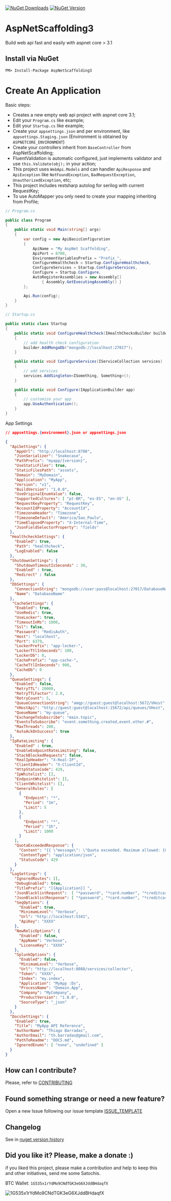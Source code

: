 <!-- [![Build status](https://ci.appveyor.com/api/projects/status/9jkiyh848g2djqkn/branch/master?svg=true)](https://ci.appveyor.com/project/ThiagoBarradas/aspnet-scaffolding/branch/master)
[![Codacy Badge](https://api.codacy.com/project/badge/Grade/a833f89548944fad8405aa6c9599edd4)](https://www.codacy.com/app/ThiagoBarradas/aspnet-scaffolding?utm_source=github.com&amp;utm_medium=referral&amp;utm_content=ThiagoBarradas/aspnet-scaffolding&amp;utm_campaign=Badge_Grade) -->
[![NuGet Downloads](https://img.shields.io/nuget/dt/AspNetScaffolding3.svg)](https://www.nuget.org/packages/AspNetScaffolding3/)
[![NuGet Version](https://img.shields.io/nuget/v/AspNetScaffolding3.svg)](https://www.nuget.org/packages/AspNetScaffolding3/)

# AspNetScaffolding3

Build web api fast and easily with aspnet core > 3.1

## Install via NuGet

```
PM> Install-Package AspNetScaffolding3
```

# Create An Application

Basic steps:

- Creates a new empty web api project with aspnet core 3.1;
- Edit your `Program.cs` like example;
- Edit your `Startup.cs` like example;
- Create your `appsettings.json` and per environment, like `appsettings.Staging.json` (Environment is obtained by `ASPNETCORE_ENVIRONMENT`)
- Create your controllers inherit from `BaseController` from AspNetScaffolding;
- FluentValidation is automatic configured, just implements validator and use `this.Validate(obj);` in your action;
- This project uses `WebApi.Models` and can handler `ApiResponse` and `ApiException` like `NotFoundException`, `BadRequestException`, `UnauthorizedException`, etc;
- This project includes restsharp autolog for serilog with current RequestKey;
- To use AutoMapper you only need to create your mapping inheriting from Profile;

```c#
// Program.cs

public class Program
{
    public static void Main(string[] args)
    {
        var config = new ApiBasicConfiguration
        {
            ApiName = "My AspNet Scaffolding",
            ApiPort = 8700,
            EnvironmentVariablesPrefix = "Prefix_",
            ConfigureHealthcheck = Startup.ConfigureHealthcheck,
            ConfigureServices = Startup.ConfigureServices,
            Configure = Startup.Configure,
            AutoRegisterAssemblies = new Assembly[] 
                { Assembly.GetExecutingAssembly() }
        };

        Api.Run(config);
    }
}
```

```c#
// Startup.cs

public static class Startup
{
    public static void ConfigureHealthcheck(IHealthChecksBuilder builder, IServiceProvider provider)
    {
        // add health check configuration
        builder.AddMongoDb("mongodb://localhost:27017");
    }

    public static void ConfigureServices(IServiceCollection services)
    {
        // add services
        services.AddSingleton<ISomething, Something>();
    }

    public static void Configure(IApplicationBuilder app)
    {
        // customize your app
        app.UseAuthentication();
    }
}

```

App Settings
```json
// appsettings.{environment}.json or appsettings.json

{
  "ApiSettings": {
    "AppUrl": "http://localhost:8700",
    "JsonSerializer": "Snakecase",
    "PathPrefix": "myapp/{version}",
    "UseStaticFiles": true,
    "StaticFilesPath": "assets",
    "Domain": "MyDomain",
    "Application": "MyApp",
    "Version": "v1",
    "BuildVersion": "1.0.0",
    "UseOriginalEnumValue": false,
    "SupportedCultures": [ "pt-BR", "es-ES", "en-US" ],
    "RequestKeyProperty": "RequestKey",
    "AccountIdProperty": "AccountId",
    "TimezoneHeader": "Timezone",
    "TimezoneDefault": "America/Sao_Paulo",
    "TimeElapsedProperty": "X-Internal-Time",
    "JsonFieldSelectorProperty": "fields"
  },
  "HealthcheckSettings": {
    "Enabled": true,
    "Path": "healthcheck",
    "LogEnabled": false
  },
  "ShutdownSettings": {
    "ShutdownTimeoutIsSeconds" : 30,
    "Enabled" : true,
    "Redirect" : false
  },
  "DbSettings": {
    "ConnectionString": "mongodb://user:pass@localhost:27017/DatabaseName",
    "Name": "DatabaseName"
  },
   "CacheSettings": {
    "Enabled": true,
    "UseRedis": true,
    "UseLocker": true,
    "TimeoutInMs": 1000,
    "Ssl": false,
    "Password": "RedisAuth",
    "Host": "localhost",
    "Port": 6379,
    "LockerPrefix": "app-locker-",
    "LockerTtlInSeconds": 100,
    "LockerDb": 0,  
    "CachePrefix": "app-cache-",
    "CacheTtlInSeconds": 900,
    "CacheDb": 0
  },
  "QueueSettings": {
    "Enabled": false,
    "RetryTTL": 20000,
    "RetryTTLFactor": 2.0,
    "RetryCount": 5,
    "QueueConnectionString": "amqp://guest:guest@localhost:5672/VHost",
    "VHostApi": "http://guest:guest@localhost:15672/api/queues/VHost",
    "QueueName": "my-queue",
    "ExchangeToSubscribe": "main.topic",
    "EventsToSubscribe": "event.something.created,event.other.#",
    "MaxThreads": 200,
    "AutoAckOnSuccess": true
  },
  "IpRateLimiting": {
    "Enabled" : true,
    "EnableEndpointRateLimiting": false,
    "StackBlockedRequests": false,
    "RealIpHeader": "X-Real-IP",
    "ClientIdHeader": "X-ClientId",
    "HttpStatusCode": 429,
    "IpWhitelist": [],
    "EndpointWhitelist": [],
    "ClientWhitelist": [],
    "GeneralRules": [
      {
        "Endpoint": "*",
        "Period": "1m",
        "Limit": 5
      },
      {
        "Endpoint": "*",
        "Period": "1h",
        "Limit": 1000
      }
    ],
    "QuotaExceededResponse": {
      "Content": "{{ \"message\": \"Quota exceeded. Maximum allowed: {0} per {1}. Please try again in {2} second(s).\" }}",
      "ContentType": "application/json",
      "StatusCode": 429
    }
  },
  "LogSettings": {
    "IgnoredRoutes": [],
    "DebugEnabled": true,
    "TitlePrefix": "[{Application}] ",
    "JsonBlacklistRequest":  [ "*password", "*card.number", "*creditcardnumber", "*cvv" ],
    "JsonBlacklistResponse": [ "*password", "*card.number", "*creditcardnumber", "*cvv" ],
    "SeqOptions": {
      "Enabled": true,
      "MinimumLevel": "Verbose",
      "Url": "http://localhost:5341",
      "ApiKey": "XXXX"
    },
    "NewRelicOptions": {
      "Enabled": false,
      "AppName": "Verbose",
      "LicenseKey": "XXXX"
    },
    "SplunkOptions": {
      "Enabled": false,
      "MinimumLevel": "Verbose",
      "Url": "http://localhost:8088/services/collector",
      "Token": "XXXX",
      "Index": "my.index",
      "Application": "MyApp :Ds",
      "ProcessName": "Domain.App",
      "Company": "MyCompany",
      "ProductVersion": "1.0.0",
      "SourceType": "_json"
    }
  },
  "DocsSettings": {
    "Enabled": true,
    "Title": "MyApp API Reference",
    "AuthorName": "Thiago Barradas",
    "AuthorEmail": "th.barradas@gmail.com",
    "PathToReadme": "DOCS.md",
    "IgnoredEnums": [ "none", "undefined" ]
  }
}

```

## How can I contribute?

Please, refer to [CONTRIBUTING](.github/CONTRIBUTING.md)

## Found something strange or need a new feature?

Open a new Issue following our issue template [ISSUE_TEMPLATE](.github/ISSUE_TEMPLATE.md)

## Changelog

See in [nuget version history](https://www.nuget.org/packages/AspNetScaffolding3)

## Did you like it? Please, make a donate :)

if you liked this project, please make a contribution and help to keep this and other initiatives, send me some Satochis.

BTC Wallet: `1G535x1rYdMo9CNdTGK3eG6XJddBHdaqfX`

![1G535x1rYdMo9CNdTGK3eG6XJddBHdaqfX](https://i.imgur.com/mN7ueoE.png)
